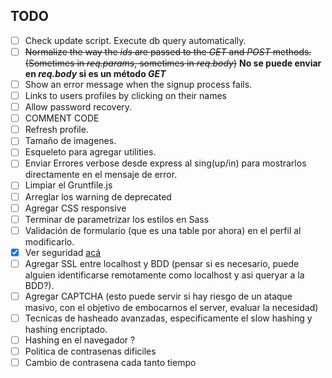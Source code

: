 ## TODO

- [ ] Check update script. Execute db query automatically.
- [ ] ~~Normalize the way the _ids_ are passed to the _GET_ and _POST_ methods. (Sometimes in _req.params_, sometimes in _req.body_)~~ **No se puede enviar en _req.body_ si es un método _GET_**
- [ ] Show an error message when the signup process fails.
- [ ] Links to users profiles by clicking on their names
- [ ] Allow password recovery.
- [ ] COMMENT CODE
- [ ] Refresh profile.
- [ ] Tamaño de imagenes.
- [ ] Esqueleto para agregar utilities.
- [ ] Enviar Errores verbose desde express al sing(up/in) para mostrarlos directamente en el mensaje de error.
- [ ] Limpiar el Gruntfile.js
- [ ] Arreglar los warning de deprecated
- [ ] Agregar CSS responsive
- [ ] Terminar de parametrizar los estilos en Sass
- [ ] Validación de formulario (que es una table por ahora) en el perfil al modificarlo.
- [x] Ver seguridad [acá](https://crackstation.net/hashing-security.htm)
- [ ] Agregar SSL entre localhost y BDD (pensar si es necesario, puede alguien identificarse remotamente como localhost y asi queryar a la BDD?).
- [ ] Agregar CAPTCHA (esto puede servir si hay riesgo de un ataque masivo, con el objetivo de embocarnos el server, evaluar la necesidad)
- [ ] Tecnicas de hasheado avanzadas, especificamente el slow hashing y hashing encriptado.
- [ ] Hashing en el navegador ?
- [ ] Politica de contrasenas dificiles
- [ ] Cambio de contrasena cada tanto tiempo

